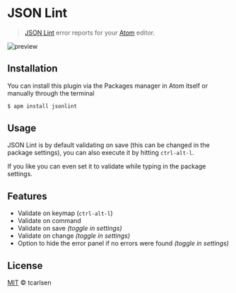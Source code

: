 # JSON Lint

> [JSON Lint](https://github.com/zaach/jsonlint) error reports for your [Atom](http://atom.io) editor.

![preview](https://cloud.githubusercontent.com/assets/145288/5816904/1d060f78-a0a6-11e4-8975-5c8d658f2cad.png)

## Installation

You can install this plugin via the Packages manager in Atom itself or manually through the terminal

```bash
$ apm install jsonlint
```

## Usage

JSON Lint is by default validating on save (this can be changed in the package settings), you can also execute it by hitting `ctrl-alt-l`.

If you like you can even set it to validate while typing in the package settings.

## Features

 * Validate on keymap (`ctrl-alt-l`)
 * Validate on command
 * Validate on save *(toggle in settings)*
 * Validate on change *(toggle in settings)*
 * Option to hide the error panel if no errors were found *(toggle in settings)*

## License

[MIT](LICENSE.md) © tcarlsen
